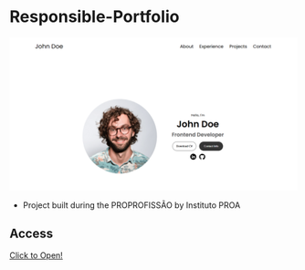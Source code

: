 # Responsible-Portfolio

 ![preview](preview.png)

 - Project built during the PROPROFISSÃO by Instituto PROA

## Access
 [Click to Open!](https://guirl-dev.github.io/Responsible-Portfolio/)
